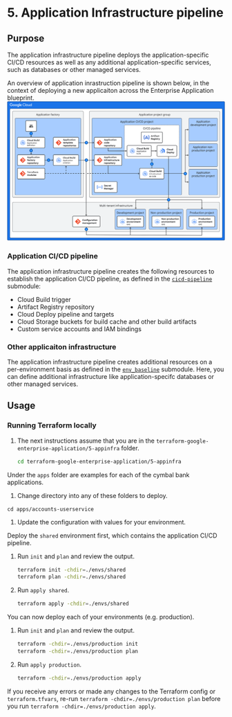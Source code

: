 # 5. Application Infrastructure pipeline

## Purpose
The application infrastructure pipeline deploys the application-specific CI/CD resources as well as any additional application-specific services, such as databases or other managed services.

An overview of application inrastruction pipeline is shown below, in the context of deploying a new applicaiton across the Enterprise Application blueprint.
![Enterprise Application application infrastructure diagram](assets/eab-app-deployment.svg)

### Application CI/CD pipeline
The application infrastructure pipeline creates the following resources to establish the application CI/CD pipeline, as defined in the [`cicd-pipeline`](./modules/cicd-pipeline/) submodule:

- Cloud Build trigger
- Artifact Registry repository
- Cloud Deploy pipeline and targets
- Cloud Storage buckets for build cache and other build artifacts
- Custom service accounts and IAM bindings

### Other applicaiton infrastructure
The application infrastructure pipeline creates additional resources on a per-environment basis as defined in the [`env_baseline`](.modules/env_baseline) submodule. Here, you can define additional infrastructure like application-specifc databases or other managed services.

## Usage
### Running Terraform locally

1. The next instructions assume that you are in the `terraform-google-enterprise-application/5-appinfra` folder.

   ```bash
   cd terraform-google-enterprise-application/5-appinfra
   ```
Under the `apps` folder are examples for each of the cymbal bank applications.

1. Change directory into any of these folders to deploy.

```
cd apps/accounts-userservice
```

1. Update the configuration with values for your environment.

Deploy the `shared` environment first, which contains the application CI/CD pipeline.

1. Run `init` and `plan` and review the output.

   ```bash
   terraform init -chdir=./envs/shared
   terraform plan -chdir=./envs/shared
   ```

1. Run `apply shared`.

   ```bash
   terraform apply -chdir=./envs/shared
   ```

You can now deploy each of your environments (e.g. production).

1. Run `init` and `plan` and review the output.

   ```bash
   terraform -chdir=./envs/production init
   terraform -chdir=./envs/production plan
   ```

1. Run `apply production`.

   ```bash
   terraform -chdir=./envs/production apply
   ```

If you receive any errors or made any changes to the Terraform config or `terraform.tfvars`, re-run `terraform -chdir=./envs/production plan` before you run `terraform -chdir=./envs/production apply`.

